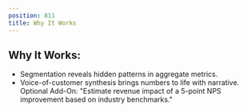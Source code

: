 ```yaml
---
position: 811
title: Why It Works
---
```


## Why It Works:

- Segmentation reveals hidden patterns in aggregate metrics.
- Voice-of-customer synthesis brings numbers to life with narrative.
Optional Add-On: "Estimate revenue impact of a 5-point NPS improvement based on industry benchmarks."